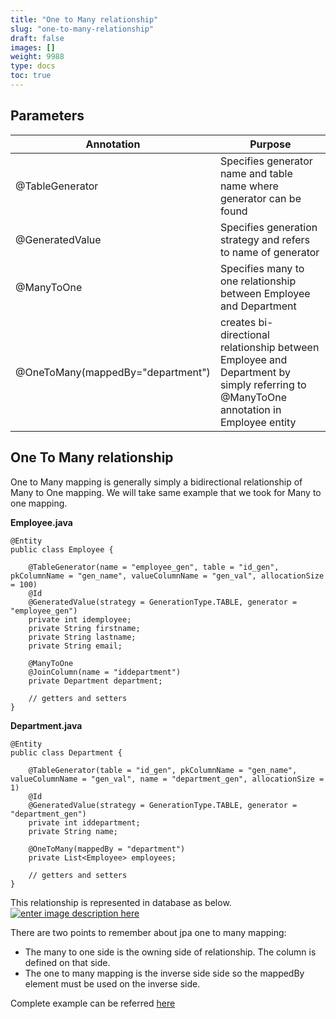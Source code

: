 ```yaml
---
title: "One to Many relationship"
slug: "one-to-many-relationship"
draft: false
images: []
weight: 9988
type: docs
toc: true
---
```


## Parameters
| Annotation| Purpose |
| ------ | ------ |
| @TableGenerator | Specifies generator name and table name where generator can be found|
| @GeneratedValue | Specifies generation strategy and refers to name of generator|
| @ManyToOne| Specifies many to one relationship between Employee and Department|
|@OneToMany(mappedBy="department")| creates bi-directional relationship between Employee and Department by simply referring to @ManyToOne annotation in Employee entity|

## One To Many relationship
One to Many mapping is generally simply a bidirectional relationship of Many to One mapping. We will take same example that we took for Many to one mapping.

**Employee.java**

    @Entity
    public class Employee {
    
        @TableGenerator(name = "employee_gen", table = "id_gen", pkColumnName = "gen_name", valueColumnName = "gen_val", allocationSize = 100)
        @Id
        @GeneratedValue(strategy = GenerationType.TABLE, generator = "employee_gen")
        private int idemployee;
        private String firstname;
        private String lastname;
        private String email;
    
        @ManyToOne
        @JoinColumn(name = "iddepartment")
        private Department department;
    
        // getters and setters    
    }

**Department.java**

    @Entity
    public class Department {
    
        @TableGenerator(table = "id_gen", pkColumnName = "gen_name", valueColumnName = "gen_val", name = "department_gen", allocationSize = 1)
        @Id
        @GeneratedValue(strategy = GenerationType.TABLE, generator = "department_gen")
        private int iddepartment;
        private String name;
    
        @OneToMany(mappedBy = "department")
        private List<Employee> employees;
    
        // getters and setters    
    }

This relationship is represented in database as below. 
[![enter image description here][1]][1]


  [1]: http://i.stack.imgur.com/W13CZ.png

There are two points to remember about jpa one to many mapping:

 - The many to one side is the owning side of relationship. The column
   is defined on that side.
 - The one to many mapping is the inverse side side so the mappedBy
   element must be used on the inverse side.

Complete example can be referred [here][1]


  [1]: http://www.thejavageek.com/2014/01/18/jpa-one-many-mapping/

